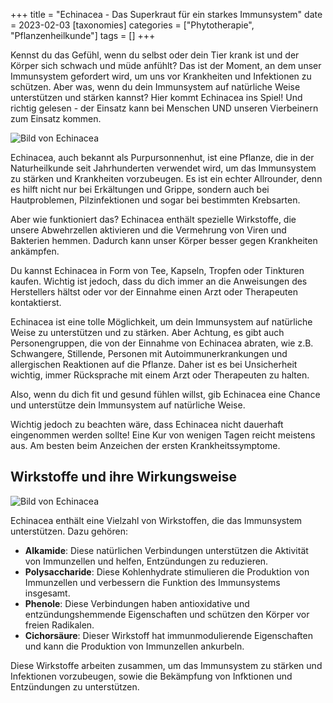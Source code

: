 +++
title = "Echinacea - Das Superkraut für ein starkes Immunsystem"
date = 2023-02-03
[taxonomies]
categories = ["Phytotherapie", "Pflanzenheilkunde"]
tags = []
+++

Kennst du das Gefühl, wenn du selbst oder dein Tier krank ist und der Körper sich schwach und müde anfühlt? Das ist der Moment, an dem unser Immunsystem gefordert wird, um uns vor Krankheiten und Infektionen zu schützen. Aber was, wenn du dein Immunsystem auf natürliche Weise unterstützen und stärken kannst? Hier kommt Echinacea ins Spiel! Und richtig gelesen - der Einsatz kann bei Menschen UND unseren Vierbeinern zum Einsatz kommen.
<!-- more -->

<img src="https://www.tierheilpraxis-jessican.de/img/blog/echinacea_1.png" alt="Bild von Echinacea" style="max-width: 100%"/>

Echinacea, auch bekannt als Purpursonnenhut, ist eine Pflanze, die in der Naturheilkunde seit Jahrhunderten verwendet wird, um das Immunsystem zu stärken und Krankheiten vorzubeugen. Es ist ein echter Allrounder, denn es hilft nicht nur bei Erkältungen und Grippe, sondern auch bei Hautproblemen, Pilzinfektionen und sogar bei bestimmten Krebsarten.

Aber wie funktioniert das? Echinacea enthält spezielle Wirkstoffe, die unsere Abwehrzellen aktivieren und die Vermehrung von Viren und Bakterien hemmen. Dadurch kann unser Körper besser gegen Krankheiten ankämpfen.

Du kannst Echinacea in Form von Tee, Kapseln, Tropfen oder Tinkturen kaufen. Wichtig ist jedoch, dass du dich immer an die Anweisungen des Herstellers hältst oder vor der Einnahme einen Arzt oder Therapeuten kontaktierst.

Echinacea ist eine tolle Möglichkeit, um dein Immunsystem auf natürliche Weise zu unterstützen und zu stärken. Aber Achtung, es gibt auch Personengruppen, die von der Einnahme von Echinacea abraten, wie z.B. Schwangere, Stillende, Personen mit Autoimmunerkrankungen und allergischen Reaktionen auf die Pflanze. Daher ist es bei Unsicherheit wichtig, immer Rücksprache mit einem Arzt oder Therapeuten zu halten.

Also, wenn du dich fit und gesund fühlen willst, gib Echinacea eine Chance und unterstütze dein Immunsystem auf natürliche Weise.

Wichtig jedoch zu beachten wäre, dass Echinacea nicht dauerhaft eingenommen werden sollte! Eine Kur von wenigen Tagen reicht meistens aus. Am besten beim Anzeichen der ersten Krankheitssymptome.

## Wirkstoffe und ihre Wirkungsweise

<img src="https://www.tierheilpraxis-jessican.de/img/blog/echinacea_2.png" alt="Bild von Echinacea" style="max-width: 100%"/>

Echinacea enthält eine Vielzahl von Wirkstoffen, die das Immunsystem unterstützen. Dazu gehören:

- **Alkamide**: Diese natürlichen Verbindungen unterstützen die Aktivität von Immunzellen und helfen, Entzündungen zu reduzieren.
- **Polysaccharide**: Diese Kohlenhydrate stimulieren die Produktion von Immunzellen und verbessern die Funktion des Immunsystems insgesamt.
- **Phenole**: Diese Verbindungen haben antioxidative und entzündungshemmende Eigenschaften und schützen den Körper vor freien Radikalen.
- **Cichorsäure**: Dieser Wirkstoff hat immunmodulierende Eigenschaften und kann die Produktion von Immunzellen ankurbeln.

Diese Wirkstoffe arbeiten zusammen, um das Immunsystem zu stärken und Infektionen vorzubeugen, sowie die Bekämpfung von Infktionen und Entzündungen zu unterstützen.

